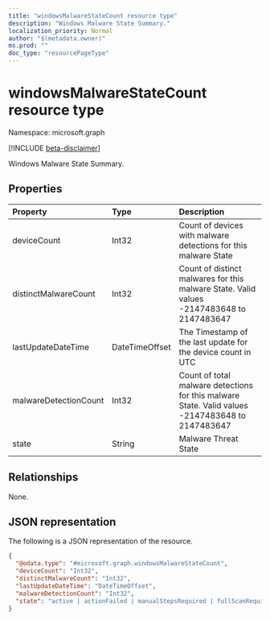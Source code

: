 ```yaml
---
title: "windowsMalwareStateCount resource type"
description: "Windows Malware State Summary."
localization_priority: Normal
author: "$(metadata.owner)"
ms.prod: ""
doc_type: "resourcePageType"
---
```


# windowsMalwareStateCount resource type

Namespace: microsoft.graph

[!INCLUDE [beta-disclaimer](../../includes/beta-disclaimer.md)]

Windows Malware State Summary.

## Properties

| Property              | Type           | Description                                                                                      |
| :-------------------- | :------------- | :----------------------------------------------------------------------------------------------- |
| deviceCount           | Int32          | Count of devices with malware detections for this malware State                                  |
| distinctMalwareCount  | Int32          | Count of distinct malwares for this malware State. Valid values -2147483648 to 2147483647        |
| lastUpdateDateTime    | DateTimeOffset | The Timestamp of the last update for the device count in UTC                                     |
| malwareDetectionCount | Int32          | Count of total malware detections for this malware State. Valid values -2147483648 to 2147483647 |
| state                 | String         | Malware Threat State                                                                             |

## Relationships

None.

## JSON representation

The following is a JSON representation of the resource.

<!-- {
  "blockType": "resource",
  "@odata.type": "microsoft.graph.windowsMalwareStateCount",
}
-->

```json
{
  "@odata.type": "#microsoft.graph.windowsMalwareStateCount",
  "deviceCount": "Int32",
  "distinctMalwareCount": "Int32",
  "lastUpdateDateTime": "DateTimeOffset",
  "malwareDetectionCount": "Int32",
  "state": "active | actionFailed | manualStepsRequired | fullScanRequired | rebootRequired | remediatedWithNonCriticalFailures | quarantined | removed | cleaned | allowed | noStatusCleared"
}
```